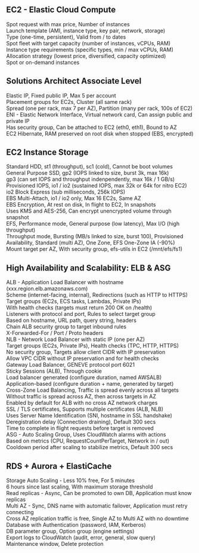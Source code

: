## EC2 - Elastic Cloud Compute
Spot request with max price, Number of instances  
Launch template (AMI, instance type, key pair, network, storage)  
Type (one-time, persistent), Valid from / to dates  
Spot fleet with target capacity (number of instances, vCPUs, RAM)  
Instance type requirements (specific types, min / max vCPUs, RAM)  
Allocation strategy (lowest price, diversified, capacity optimized)  
Spot or on-demand instances  

## Solutions Architect Associate Level
Elastic IP, Fixed public IP, Max 5 per account  
Placement groups for EC2s, Cluster (all same rack)  
Spread (one per rack, max 7 per AZ), Partition (many per rack, 100s of EC2)  
ENI - Elastic Network Interface, Virtual network card, Can assign public and private IP  
Has security group, Can be attached to EC2 (eth0, eth1), Bound to AZ  
EC2 Hibernate, RAM preserved on root disk when stopped (EBS, encrypted)  

## EC2 Instance Storage
Standard HDD, st1 (throughput), sc1 (cold), Cannot be boot volumes  
General Purpose SSD, gp2 (IOPS linked to size, burst 3k, max 16k)  
gp3 (can set IOPS and throughput indenpendently, max 16k / 1 GB/s)  
Provisioned IOPS, io1 / io2 (sustained IOPS, max 32k or 64k for nitro EC2)  
io2 Block Express (sub milliseconds, 256k IOPS)  
EBS Multi-Attach, io1 / io2 only, Max 16 EC2s, Same AZ  
EBS Encryption, At rest on disk, In flight to EC2, In snapshots  
Uses KMS and AES-256, Can encrypt unencrypted volume through snapshot  
EFS, Performance mode, General purpose (low latency), Max I/O (high throughput)  
Throughput mode, Bursting (MB/s linked to size, burst 100), Provisioned  
Availability, Standard (multi AZ), One Zone, EFS One-Zone IA (-90%)  
Mount target per AZ, With security group, efs-utils in EC2 (/mnt/efs/fs1)  

## High Availability and Scalability: ELB & ASG
ALB - Application Load Balancer with hostname (xxx.region.elb.amazonaws.com)  
Scheme (internet-facing, internal), Redirections (such as HTTP to HTTPS)  
Target groups (EC2s, ECS tasks, Lambdas, Private IPs)  
With health checks (targets must return 200 OK on /health)  
Listeners with protocol and port, Rules to select target group  
Based on hostname, URL path, query string, headers  
Chain ALB security group to target inbound rules  
X-Forwarded-For / Port / Proto headers  
NLB - Network Load Balancer with static IP (one per AZ)  
Target groups (EC2s, Private IPs), Health checks (TPC, HTTP, HTTPS)  
No security group, Targets allow client CIDR with IP preservation  
Allow VPC CIDR without IP preservation and for health checks  
Gateway Load Balancer, GENEVE protocol port 6021  
Sticky Sessions (ALB), Through cookie  
Load balancer generated (configure duration, named AWSALB)  
Application-based (configure duration + name, generated by target)  
Cross-Zone Load Balancing, Traffic is spread evenly across all targets  
Without traffic is spread across AZ, then across targets in AZ  
Enabled by default for ALB with no cross AZ network charges  
SSL / TLS certificates, Supports multiple certificates (ALB, NLB)  
Uses Server Name Identification (SNI, hostname in SSL handshake)  
Deregistration delay (Connection draining), Default 300 secs  
Time to complete in flight requests before target is removed  
ASG - Auto Scaling Group, Uses CloudWatch alarms with actions  
Based on metrics (CPU, RequestCountPerTarget, Network in / out)  
Cooldown period after scaling to stabilize metrics, Default 300 secs  

## RDS + Aurora + ElastiCache
Storage Auto Scaling - Less 10% free, For 5 minutes  
6 hours since last scaling, With maximum storage threshold  
Read replicas - Async, Can be promoted to own DB, Application must know replicas  
Multi AZ - Sync, DNS name with automatic failover, Application must retry connecting  
Cross AZ replication traffic is free, Single AZ to Multi AZ with no downtime  
Database with Authentication (password, IAM, Kerberos)  
DB parameter group, Option group (engine settings)  
Export logs to CloudWatch (audit, error, general, slow query)  
Maintenance window, Delete protection  
